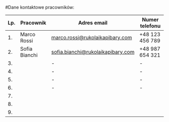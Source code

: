#Dane kontaktowe pracowników:

|Lp.| Pracownik                 | Adres email                   | Numer telefonu|
|---|---------------------------|-------------------------------|---------------|
|1. | Marco Rossi               |marco.rossi@rukolaikapibary.com|+48 123 456 789|
|2. | Sofia Bianchi             |sofia.bianchi@rukolaikapibary.com|+48 987 654 321| 
|3. |                                                        |-|-|
|4. |                                                        |-|-|
|5. |                                                        |-|-|
|6. |                                                        |-|-|
|7. |                                                        |||
|8. |                                                        |||
|9. |                                                        |||


